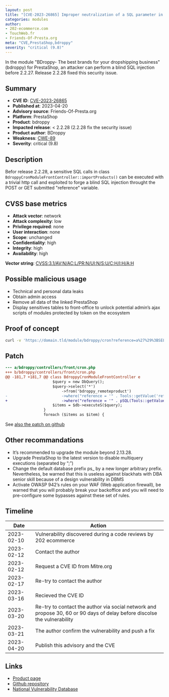 ```yaml
---
layout: post
title: "[CVE-2023-26865] Improper neutralization of a SQL parameter in bdroppy module for PrestaShop"
categories: modules
author:
- 202-ecommerce.com
- TouchWeb.fr
- Friends-Of-Presta.org
meta: "CVE,PrestaShop,bdroppy"
severity: "critical (9.8)"
---
```


In the module "BDroppy- The best brands for your dropshipping business" (bdroppy) for PrestaShop, an attacker can perform a blind SQL injection before 2.2.27. Release 2.2.28 fixed this security issue.

## Summary

* **CVE ID**: [CVE-2023-26865](https://cve.mitre.org/cgi-bin/cvename.cgi?name=CVE-2023-26865)
* **Published at**: 2023-04-20
* **Advisory source**: Friends-Of-Presta.org
* **Platform**: PrestaShop
* **Product**: bdroppy
* **Impacted release**: < 2.2.28 (2.2.28 fix the security issue)
* **Product author**: BDroppy
* **Weakness**: [CWE-89](https://cwe.mitre.org/data/definitions/89.html)
* **Severity**: critical (9.8)

## Description

Befor release 2.2.28, a sensitive SQL calls in class `BdroppyCronModuleFrontController::importProducts()` can be executed with a trivial http call and exploited to forge a blind SQL injection throught the POST or GET submitted "reference" variable.


## CVSS base metrics

* **Attack vector**: network
* **Attack complexity**: low
* **Privilege required**: none
* **User interaction**: none
* **Scope**: unchanged
* **Confidentiality**: high
* **Integrity**: high
* **Availability**: high

**Vector string**: [CVSS:3.1/AV:N/AC:L/PR:N/UI:N/S:U/C:H/I:H/A:H](https://nvd.nist.gov/vuln-metrics/cvss/v3-calculator?vector=AV:N/AC:L/PR:N/UI:N/S:U/C:H/I:H/A:H)

## Possible malicious usage

* Technical and personal data leaks
* Obtain admin access
* Remove all data of the linked PrestaShop
* Display sensitives tables to front-office to unlock potential admin’s ajax scripts of modules protected by token on the ecosystem


## Proof of concept

```bash
curl -v 'https://domain.tld/module/bdroppy/cron?reference=a%27%29%3BSELECT%20SLEEP%2825%29%3B--'
```

## Patch

```diff
--- a/bdroppy/controllers/front/cron.php
+++ b/bdroppy/controllers/front/cron.php
@@ -181,7 +181,7 @@ class BdroppyCronModuleFrontController e
                     $query = new DbQuery();
                     $query->select('*')
                         ->from('bdroppy_remoteproduct')
-                        ->where("reference = '" . Tools::getValue('reference') . "'");
+                        ->where("reference = '" . pSQL(Tools::getValue('reference')) . "'");
                     $items = $db->executeS($query);
                 }
                 foreach ($items as $item) {
```

See [also the patch on github](https://github.com/idt-spa/bdroppy-prestashop-plugin/commit/ec5903b88a898163727a396b9cb5bc3de86ef450.patch)

## Other recommandations

* It’s recommended to upgrade the module beyond 2.13.28.
* Upgrade PrestaShop to the latest version to disable multiquery executions (separated by “;”)
* Change the default database prefix ps_ by a new longer arbitrary prefix. Nevertheless, be warned that this is useless against blackhats with DBA senior skill because of a design vulnerability in DBMS
* Activate OWASP 942’s rules on your WAF (Web application firewall), be warned that you will probably break your backoffice and you will need to pre-configure some bypasses against these set of rules.


## Timeline

| Date | Action |
|--|--|
| 2023-02-10 |Vulnerability discovered during a code reviews by 202 ecommerce|
| 2023-02-12 |Contact the author|
| 2023-02-12 |Request a CVE ID from Mitre.org|
| 2023-02-17 |Re-try to contact the author|
| 2023-03-16 |Recieved the CVE ID|
| 2023-03-20 |Re-try to contact the author via social network and propose 30, 60 or 90 days of delay before discolse the vulnerability|
| 2023-03-21 |The author confirm the vulnerability and push a fix|
| 2023-04-20 |Publish this advisory and the CVE|

## Links

* [Product page](https://bdroppy.com/fr/dropshipping-app-integrations-bdroppy/)
* [Github repository](https://github.com/idt-spa/bdroppy-prestashop-plugin)
* [National Vulnerability Database](https://nvd.nist.gov/vuln/detail/CVE-2023-26865)

